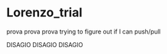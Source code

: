 # Lorenzo_trial
prova prova prova
trying to figure out if I can push/pull


DISAGIO DISAGIO DISAGIO
